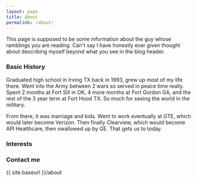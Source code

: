 ```yaml
---
layout: page
title: About
permalink: /about/
---
```


This page is supposed to be some information about the guy whose ramblings you are reading.  Can't say I have honestly ever given thought about describing myself
beyond what you see in the blog header.

### Basic History

Graduated high school in Irving TX back in 1993, grew up most of my life there.  Went into the Army between 2 wars so served in peace time really.  Spent 2 months at Fort Sill in OK, 4 more months at Fort Gordon GA, and the rest of the 3 year term at Fort Hood TX.  So much for seeing the world in the military.

From there, it was marriage and kids.  Went to work eventually at GTE, which would later become Verizon.  Then finally Clearview, which would become API Healthcare, then swallowed up by GE.  That gets us to today.

### Interests



### Contact me

{{ site.baseurl }}/about
